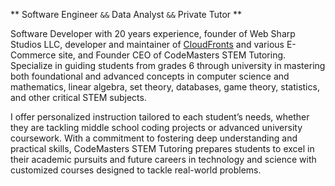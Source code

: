 <!--horizontal divider(gradiant)-->

**  Software Engineer  `&&` Data Analyst `&&` Private Tutor ** 

Software Developer with 20 years experience, founder of Web Sharp Studios LLC, developer and maintainer of [CloudFronts](https://github.com/scott-weeden/cloudfronts) and various E-Commerce site, and Founder CEO of CodeMasters STEM Tutoring. Specialize in guiding students from grades 6 through university in mastering both foundational and advanced concepts in computer science and mathematics, linear algebra, set theory, databases, game theory, statistics, and other critical STEM subjects.

I offer personalized instruction tailored to each student’s needs, whether they are tackling middle school coding projects or advanced university coursework. With a commitment to fostering deep understanding and practical skills, CodeMasters STEM Tutoring prepares students to excel in their academic pursuits and future careers in technology and science with customized courses designed to tackle real-world problems.
